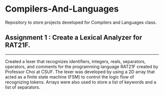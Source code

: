 # Compilers-And-Languages
Repository to store projects developed for Compilers and Languages class.

## Assignment 1 : Create a Lexical Analyzer for RAT21F.
---------------------------------------------------------
Created a lexer that recognizes identifiers, integers, reals, separators, operators, and comments for the programming language RAT21F created by Professor Choi at CSUF.
The lexer was developed by using a 2D array that acted as a finite state machine (FSM) to control the logic flow of recognizing tokens.
Arrays were also used to store a list of keywords and a list of separators.
